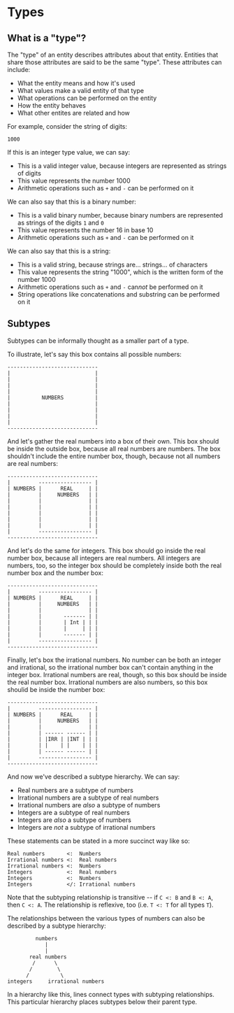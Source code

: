 # Types

## What is a "type"?

The "type" of an entity describes attributes about that entity. Entities that
share those attributes are said to be the same "type". These attributes can
include:

  - What the entity means and how it's used
  - What values make a valid entity of that type
  - What operations can be performed on the entity
  - How the entity behaves
  - What other entites are related and how

For example, consider the string of digits:

    1000

If this is an integer type value, we can say:

  - This is a valid integer value, because integers are represented as strings
    of digits
  - This value represents the number 1000
  - Arithmetic operations such as `+` and `-` can be performed on it

We can also say that this is a binary number:

  - This is a valid binary number, because binary numbers are represented as
    strings of the digits `1` and `0`
  - This value represents the number 16 in base 10
  - Arithmetic operations such as `+` and `-` can be performed on it

We can also say that this is a string:

  - This is a valid string, because strings are... strings... of characters
  - This value represents the string "1000", which is the written form of the
    number 1000
  - Arithmetic operations such as `+` and `-` can*not* be performed on it
  - String operations like concatenations and substring can be performed on it

## Subtypes

Subtypes can be informally thought as a smaller part of a type.

To illustrate, let's say this box contains all possible numbers:

    -----------------------------
    |                           |
    |                           |
    |                           |
    |                           |
    |          NUMBERS          |
    |                           |
    |                           |
    |                           |
    |                           |
    -----------------------------

And let's gather the real numbers into a box of their own. This box should be
inside the outside box, because all real numbers are numbers. The box shouldn't
include the entire number box, though, because not all numbers are real numbers:

    -----------------------------
    |         ----------------- |
    | NUMBERS |      REAL     | |
    |         |     NUMBERS   | |
    |         |               | |
    |         |               | |
    |         |               | |
    |         |               | |
    |         |               | |
    |         ----------------- |
    -----------------------------

And let's do the same for integers. This box should go inside the real number
box, because all integers are real numbers. All integers are numbers, too, so
the integer box should be completely inside both the real number box and the
number box:

    -----------------------------
    |         ----------------- |
    | NUMBERS |      REAL     | |
    |         |     NUMBERS   | |
    |         |               | |
    |         |       ------- | |
    |         |       | Int | | |
    |         |       |     | | |
    |         |       ------- | |
    |         ----------------- |
    -----------------------------

Finally, let's box the irrational numbers. No number can be both an integer and
irrational, so the irrational number box can't contain anything in the integer
box. Irrational numbers are real, though, so this box should be inside the real
number box. Irrational numbers are also numbers, so this box shoulid be inside
the number box:

    -----------------------------
    |         ----------------- |
    | NUMBERS |      REAL     | |
    |         |     NUMBERS   | |
    |         |               | |
    |         | ------ ------ | |
    |         | |IRR | |INT | | |
    |         | |    | |    | | |
    |         | ------ ------ | |
    |         ----------------- |
    -----------------------------

And now we've described a subtype hierarchy. We can say:

  - Real numbers are a subtype of numbers
  - Irrational numbers are a subtype of real numbers
  - Irrational numbers are *also* a subtype of numbers
  - Integers are a subtype of real numbers
  - Integers are *also* a subtype of numbers
  - Integers are *not* a subtype of irrational numbers

These statements can be stated in a more succinct way like so:

    Real numbers       <:  Numbers
    Irrational numbers <:  Real numbers
    Irrational numbers <:  Numbers
    Integers           <:  Real numbers
    Integers           <:  Numbers
    Integers           </: Irrational numbers

Note that the subtyping relationship is transitive -- if `C <: B` and `B <: A`,
then `C <: A`. The relationship is reflexive, too (i.e. `T <: T` for all types
`T`).

The relationships between the various types of numbers can also be described by
a subtype hierarchy:

             numbers
                |
                |
           real numbers
            /      \
           /        \
          /          \
    integers     irrational numbers

In a hierarchy like this, lines connect types with subtyping relationships. This
particular hierarchy places subtypes below their parent type.
